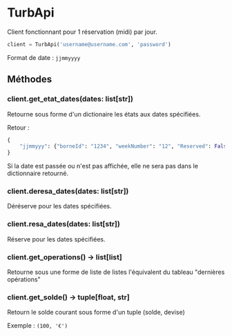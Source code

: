 # TurbApi

Client fonctionnant pour 1 réservation (midi) par jour.

```Python
client = TurbApi('username@username.com', 'password')
```
Format de date : `jjmmyyyy`

## Méthodes
### client.get_etat_dates(dates: list[str])
Retourne sous forme d'un dictionaire les états aux dates spécifiées.

Retour : 
```python
{
    "jjmmyyy": {"borneId": "1234", "weekNumber": "12", "Reserved": False}
}
```
Si la date est passée ou n'est pas affichée, elle ne sera pas dans le dictionnaire retourné.

### client.deresa_dates(dates: list[str])
Déréserve pour les dates spécifiées.

### client.resa_dates(dates: list[str])
Réserve pour les dates spécifiées.

### client.get_operations() -> list[list]
Retourne sous une forme de liste de listes l'équivalent du tableau "dernières opérations"

### client.get_solde() -> tuple[float, str]

Retourn le solde courant sous forme d'un tuple (solde, devise)

Exemple : `(100, '€')`
